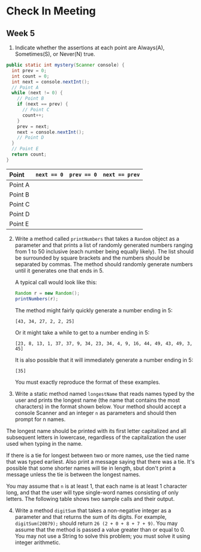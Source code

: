 # Check In Meeting
## Week 5

1. 	Indicate whether the assertions at each point are Always(A), Sometimes(S), or Never(N) true.

  ```java
  public static int mystery(Scanner console) {
    int prev = 0;
    int count = 0;
    int next = console.nextInt();
    // Point A
    while (next != 0) {
      // Point B
      if (next == prev) {
        // Point C
        count++;
      }
      prev = next;
      next = console.nextInt();
      // Point D
    }
    // Point E
    return count;
  }
  ```

  | __Point__ | __`next == 0`__ | __`prev == 0`__ | __`next == prev`__ |
  | :--- | :--- | :--- | :---- |
  | Point A | | | |
  | Point B | | | |
  | Point C | | | |
  | Point D | | | |
  | Point E | | | |

2. Write a method called `printNumbers` that takes a `Random` object as a parameter and that prints a list of randomly generated numbers ranging from 1 to 50 inclusive (each number being equally likely). The list should be surrounded by square brackets and the numbers should be separated by commas. The method should randomly generate numbers until it generates one that ends in 5.

   A typical call would look like this:
   
      ```java
      Random r = new Random();
      printNumbers(r);
      ```
        
   The method might fairly quickly generate a number ending in 5:

    `[43, 34, 27, 2, 2, 25]`

   Or it might take a while to get to a number ending in 5:

    `[23, 8, 13, 1, 37, 37, 9, 34, 23, 34, 4, 9, 16, 44, 49, 43, 49, 3, 45]`

   It is also possible that it will immediately generate a number ending in 5:

    `[35]`

   You must exactly reproduce the format of these examples.

3. Write a static method named `longestName` that reads names typed by the user and prints the longest name (the name that contains the most characters) in the format shown below. Your method should accept a console Scanner and an integer `n` as parameters and should then prompt for n names.

  The longest name should be printed with its first letter capitalized and all subsequent letters in lowercase, regardless of the capitalization the user used when typing in the name.

  If there is a tie for longest between two or more names, use the tied name that was typed earliest. Also print a message saying that there was a tie. It's possible that some shorter names will tie in length, sbut don't print a message unless the tie is between the longest names.

  You may assume that `n` is at least 1, that each name is at least 1 character long, and that the user will type single-word names consisting of only letters. The following table shows two sample calls and their output.

4. Write a method `digitSum` that takes a non-negative integer as a parameter and that returns the sum of its digits.  For example, `digitSum(20879);` should return `26 (2 + 0 + 8 + 7 + 9)`.  You may assume that the method is passed a value greater than or equal to 0.  You may not use a String to solve this problem; you must solve it using integer arithmetic.
